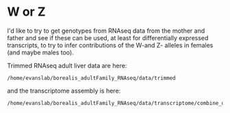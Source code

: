 # W or Z

I'd like to try to get genotypes from RNAseq data from the mother and father and see if these can be used, at least for differentially expressed transcripts, to try to infer contributions of the W-and Z- alleles in females (and maybe males too).

Trimmed RNAseq adult liver data are here:
```
/home/evanslab/borealis_adultFamily_RNAseq/data/trimmed
```

and the transcriptome assembly is here:
```
/home/evanslab/borealis_adultFamily_RNAseq/data/transcriptome/combine_de_count_transcript/borealis_transcriptome_trinityOut.fasta
```
